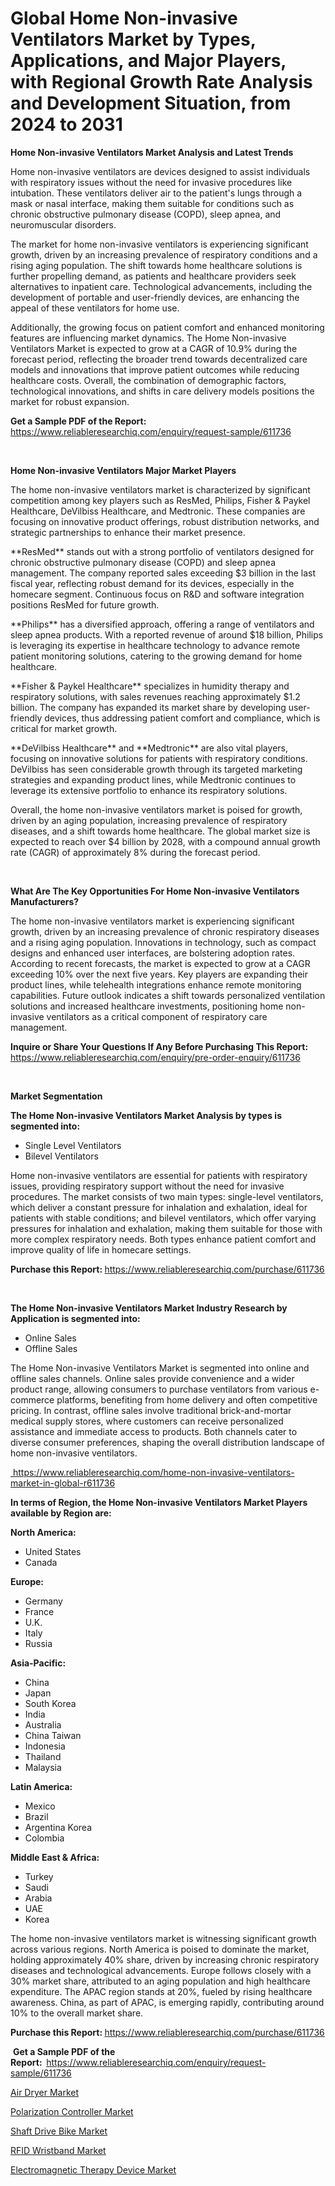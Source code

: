 <p><h1>Global Home Non-invasive Ventilators Market by Types, Applications, and Major Players, with Regional Growth Rate Analysis and Development Situation, from 2024 to 2031</h1></p><p><strong>Home Non-invasive Ventilators Market Analysis and Latest Trends</strong></p>
<p><p>Home non-invasive ventilators are devices designed to assist individuals with respiratory issues without the need for invasive procedures like intubation. These ventilators deliver air to the patient's lungs through a mask or nasal interface, making them suitable for conditions such as chronic obstructive pulmonary disease (COPD), sleep apnea, and neuromuscular disorders. </p><p>The market for home non-invasive ventilators is experiencing significant growth, driven by an increasing prevalence of respiratory conditions and a rising aging population. The shift towards home healthcare solutions is further propelling demand, as patients and healthcare providers seek alternatives to inpatient care. Technological advancements, including the development of portable and user-friendly devices, are enhancing the appeal of these ventilators for home use.</p><p>Additionally, the growing focus on patient comfort and enhanced monitoring features are influencing market dynamics. The Home Non-invasive Ventilators Market is expected to grow at a CAGR of 10.9% during the forecast period, reflecting the broader trend towards decentralized care models and innovations that improve patient outcomes while reducing healthcare costs. Overall, the combination of demographic factors, technological innovations, and shifts in care delivery models positions the market for robust expansion.</p></p>
<p><strong>Get a Sample PDF of the Report:&nbsp;</strong> <a href="https://www.reliableresearchiq.com/enquiry/request-sample/611736?utm_campaign=1136&utm_medium=2&utm_source=Github&utm_content=ia&utm_term=29092024&utm_id=home-non-invasive-ventilators">https://www.reliableresearchiq.com/enquiry/request-sample/611736</a></p>
<p>&nbsp;</p>
<p><strong>Home Non-invasive Ventilators Major Market Players</strong></p>
<p><p>The home non-invasive ventilators market is characterized by significant competition among key players such as ResMed, Philips, Fisher & Paykel Healthcare, DeVilbiss Healthcare, and Medtronic. These companies are focusing on innovative product offerings, robust distribution networks, and strategic partnerships to enhance their market presence.</p><p>**ResMed** stands out with a strong portfolio of ventilators designed for chronic obstructive pulmonary disease (COPD) and sleep apnea management. The company reported sales exceeding $3 billion in the last fiscal year, reflecting robust demand for its devices, especially in the homecare segment. Continuous focus on R&D and software integration positions ResMed for future growth.</p><p>**Philips** has a diversified approach, offering a range of ventilators and sleep apnea products. With a reported revenue of around $18 billion, Philips is leveraging its expertise in healthcare technology to advance remote patient monitoring solutions, catering to the growing demand for home healthcare.</p><p>**Fisher & Paykel Healthcare** specializes in humidity therapy and respiratory solutions, with sales revenues reaching approximately $1.2 billion. The company has expanded its market share by developing user-friendly devices, thus addressing patient comfort and compliance, which is critical for market growth.</p><p>**DeVilbiss Healthcare** and **Medtronic** are also vital players, focusing on innovative solutions for patients with respiratory conditions. DeVilbiss has seen considerable growth through its targeted marketing strategies and expanding product lines, while Medtronic continues to leverage its extensive portfolio to enhance its respiratory solutions.</p><p>Overall, the home non-invasive ventilators market is poised for growth, driven by an aging population, increasing prevalence of respiratory diseases, and a shift towards home healthcare. The global market size is expected to reach over $4 billion by 2028, with a compound annual growth rate (CAGR) of approximately 8% during the forecast period.</p></p>
<p>&nbsp;</p>
<p><strong>What Are The Key Opportunities For Home Non-invasive Ventilators Manufacturers?</strong></p>
<p><p>The home non-invasive ventilators market is experiencing significant growth, driven by an increasing prevalence of chronic respiratory diseases and a rising aging population. Innovations in technology, such as compact designs and enhanced user interfaces, are bolstering adoption rates. According to recent forecasts, the market is expected to grow at a CAGR exceeding 10% over the next five years. Key players are expanding their product lines, while telehealth integrations enhance remote monitoring capabilities. Future outlook indicates a shift towards personalized ventilation solutions and increased healthcare investments, positioning home non-invasive ventilators as a critical component of respiratory care management.</p></p>
<p><strong>Inquire or Share Your Questions If Any Before Purchasing This Report:</strong> <a href="https://www.reliableresearchiq.com/enquiry/pre-order-enquiry/611736?utm_campaign=1136&utm_medium=2&utm_source=Github&utm_content=ia&utm_term=29092024&utm_id=home-non-invasive-ventilators">https://www.reliableresearchiq.com/enquiry/pre-order-enquiry/611736</a></p>
<p>&nbsp;</p>
<p><strong>Market Segmentation</strong></p>
<p><strong>The Home Non-invasive Ventilators Market Analysis by types is segmented into:</strong></p>
<p><ul><li>Single Level Ventilators</li><li>Bilevel Ventilators</li></ul></p>
<p><p>Home non-invasive ventilators are essential for patients with respiratory issues, providing respiratory support without the need for invasive procedures. The market consists of two main types: single-level ventilators, which deliver a constant pressure for inhalation and exhalation, ideal for patients with stable conditions; and bilevel ventilators, which offer varying pressures for inhalation and exhalation, making them suitable for those with more complex respiratory needs. Both types enhance patient comfort and improve quality of life in homecare settings.</p></p>
<p><strong>Purchase this Report:&nbsp;</strong><a href="https://www.reliableresearchiq.com/purchase/611736?utm_campaign=1136&utm_medium=2&utm_source=Github&utm_content=ia&utm_term=29092024&utm_id=home-non-invasive-ventilators">https://www.reliableresearchiq.com/purchase/611736</a></p>
<p>&nbsp;</p>
<p><strong>The Home Non-invasive Ventilators Market Industry Research by Application is segmented into:</strong></p>
<p><ul><li>Online Sales</li><li>Offline Sales</li></ul></p>
<p><p>The Home Non-invasive Ventilators Market is segmented into online and offline sales channels. Online sales provide convenience and a wider product range, allowing consumers to purchase ventilators from various e-commerce platforms, benefiting from home delivery and often competitive pricing. In contrast, offline sales involve traditional brick-and-mortar medical supply stores, where customers can receive personalized assistance and immediate access to products. Both channels cater to diverse consumer preferences, shaping the overall distribution landscape of home non-invasive ventilators.</p></p>
<p><a href="https://www.reliableresearchiq.com/home-non-invasive-ventilators-market-in-global-r611736?utm_campaign=1136&utm_medium=2&utm_source=Github&utm_content=ia&utm_term=29092024&utm_id=home-non-invasive-ventilators">&nbsp;https://www.reliableresearchiq.com/home-non-invasive-ventilators-market-in-global-r611736</a></p>
<p><strong>In terms of Region, the Home Non-invasive Ventilators Market Players available by Region are:</strong></p>
<p>
    <p> <strong> North America: </strong>
        <ul>
            <li>United States</li>
            <li>Canada</li>
        </ul>
        </p> 
    <p> <strong> Europe: </strong>
        <ul>
            <li>Germany</li>
            <li>France</li>
            <li>U.K.</li>
            <li>Italy</li>
            <li>Russia</li>
        </ul>
        </p> 
    <p> <strong> Asia-Pacific: </strong>
        <ul>
            <li>China</li>
            <li>Japan</li>
            <li>South Korea</li>
            <li>India</li>
            <li>Australia</li>
            <li>China Taiwan</li>
            <li>Indonesia</li>
            <li>Thailand</li>
            <li>Malaysia</li>
        </ul>
        </p> 
    <p> <strong> Latin America: </strong>
        <ul>
            <li>Mexico</li>
            <li>Brazil</li>
            <li>Argentina Korea</li>
            <li>Colombia</li>
        </ul>
        </p> 
    <p> <strong> Middle East & Africa: </strong>
        <ul>
            <li>Turkey</li>
            <li>Saudi</li>
            <li>Arabia</li>
            <li>UAE</li>
            <li>Korea</li>
        </ul>
    </p>
    </p>
<p><p>The home non-invasive ventilators market is witnessing significant growth across various regions. North America is poised to dominate the market, holding approximately 40% share, driven by increasing chronic respiratory diseases and technological advancements. Europe follows closely with a 30% market share, attributed to an aging population and high healthcare expenditure. The APAC region stands at 20%, fueled by rising healthcare awareness. China, as part of APAC, is emerging rapidly, contributing around 10% to the overall market share.</p></p>
<p><strong>Purchase this Report: </strong><a href="https://www.reliableresearchiq.com/purchase/611736?utm_campaign=1136&utm_medium=2&utm_source=Github&utm_content=ia&utm_term=29092024&utm_id=home-non-invasive-ventilators">https://www.reliableresearchiq.com/purchase/611736</a></p>
<p>&nbsp;<strong>Get a Sample PDF of the Report:&nbsp;&nbsp;</strong><a href="https://www.reliableresearchiq.com/enquiry/request-sample/611736?utm_campaign=1136&utm_medium=2&utm_source=Github&utm_content=ia&utm_term=29092024&utm_id=home-non-invasive-ventilators">https://www.reliableresearchiq.com/enquiry/request-sample/611736</a></p>
<p><strong></strong></p>
<p><p><a href="https://www.linkedin.com/pulse/what-driving-global-air-dryer-market-dive-trends-applications-w3ige?trackingId=HyOXUwX9QBmtgYbQZiiySA%3D%3D&utm_campaign=1136&utm_medium=2&utm_source=Github&utm_content=ia&utm_term=29092024&utm_id=home-non-invasive-ventilators">Air Dryer Market</a></p><p><a href="https://issuu.com/reportprime-2/docs/polarization-controller-market-size_42653534fbaa03?utm_campaign=1136&utm_medium=2&utm_source=Github&utm_content=ia&utm_term=29092024&utm_id=home-non-invasive-ventilators">Polarization Controller Market</a></p><p><a href="https://www.linkedin.com/pulse/strategic-market-insights-global-shaft-drive-bike-2024--bnzcf?trackingId=qtLhve56SbSXym1H3IXZdw%3D%3D&utm_campaign=1136&utm_medium=2&utm_source=Github&utm_content=ia&utm_term=29092024&utm_id=home-non-invasive-ventilators">Shaft Drive Bike Market</a></p><p><a href="https://issuu.com/reportprime-2/docs/rfid-wristband-market-size-2030.ppt_d28ef4b478875c?utm_campaign=1136&utm_medium=2&utm_source=Github&utm_content=ia&utm_term=29092024&utm_id=home-non-invasive-ventilators">RFID Wristband Market</a></p><p><a href="https://www.linkedin.com/pulse/global-electromagnetic-therapy-device-market-opportunities-zqyqe?trackingId=xPomCyb8RV%2Bk%2BhBHD0sFFQ%3D%3D&utm_campaign=1136&utm_medium=2&utm_source=Github&utm_content=ia&utm_term=29092024&utm_id=home-non-invasive-ventilators">Electromagnetic Therapy Device Market</a></p></p>